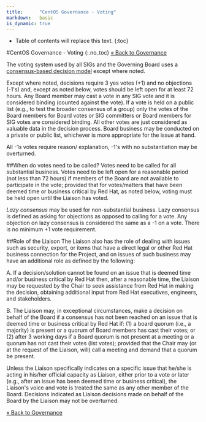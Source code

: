 ```yaml
---
title:      "CentOS Governance - Voting"
markdown:   basic
is_dynamic: true
---
```


* Table of contents will replace this text.
{:toc}

#CentOS Governance - Voting
{:.no_toc}
[&laquo; Back to Governance](/about/governance)

The voting system used by all SIGs and the Governing Board uses a [consensus-based decision model](/about/governance/appendix-glossary/#consensus-decision-making) except where noted.

Except where noted, decisions require 3 yes votes (+1) and no objections (-1's) and, except as noted below, votes should be left open for at least 72 hours. Any Board member may cast a vote in any SIG vote and it is considered binding (counted against the vote). If a vote is held on a public list (e.g., to test the broader consensus of a group) only the votes of the Board members for Board votes or SIG committers or Board members for SIG votes are considered binding. All other votes are just considered as valuable data in the decision process. Board business may be conducted on a private or public list, whichever is more appropriate for the issue at hand.

All -1s votes require reason/ explanation, -1's with no substantiation may be overturned. 

##When do votes need to be called?
Votes need to be called for all substantial business. Votes need to be left open for a reasonable period (not less than 72 hours) if members of the Board are not available to participate in the vote; provided that for votes/matters that have been deemed time or business critical by Red Hat, as noted below, voting must be held open until the Liaison has voted.

_Lazy consensus_ may be used for non-substantial business. Lazy consensus is defined as asking for objections as opposed to calling for a vote. Any objection on lazy consensus is considered the same as a -1 on a vote. There is no minimum +1 vote requirement.

##Role of the Liaison
The Liaison also has the role of dealing with issues such as security, export, or items that have a direct legal or other Red Hat business connection for the Project, and on issues of such business may have an additional role as defined by the following:

A. If a decision/solution cannot be found on an issue that is deemed time and/or business critical by Red Hat then, after a reasonable time, the Liaison may be requested by the Chair to seek assistance from Red Hat in making the decision, obtaining additional input from Red Hat executives, engineers, and stakeholders.

B.  The Liaison may, in exceptional circumstances, make a decision on behalf of the Board if a consensus has not been reached on an issue that is deemed time or business critical by Red Hat if:  (1) a board quorum (i.e., a majority) is present or a quorum of Board members has cast their votes; or (2) after 3 working days if a Board quorum is not present at a meeting or a quorum has not cast their votes (list votes); provided that the Chair may (or at the request of the Liaison, will) call a meeting and demand that a quorum be present.  

Unless the Liaison specifically indicates on a specific issue that he/she is acting in his/her official capacity as Liaison, either prior to a vote or later (e.g., after an issue has been deemed time or business critical), the Liaison's voice and vote is treated the same as any other member of the Board. Decisions indicated as Liaison decisions made on behalf of the Board by the Liaison may not be overturned. 

[&laquo; Back to Governance](/about/governance)
